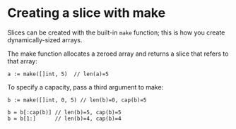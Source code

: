 # Creating a slice with make

Slices can be created with the built-in `make` function; this is how you create dynamically-sized arrays.

The make function allocates a zeroed array and returns a slice that refers to that array:

`a := make([]int, 5)  // len(a)=5`

To specify a capacity, pass a third argument to make:

```text
b := make([]int, 0, 5) // len(b)=0, cap(b)=5

b = b[:cap(b)] // len(b)=5, cap(b)=5
b = b[1:]      // len(b)=4, cap(b)=4
```
